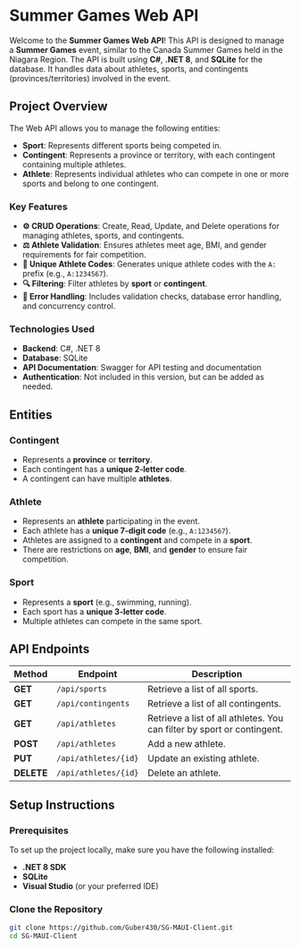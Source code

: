 # Summer Games Web API

Welcome to the **Summer Games Web API**! This API is designed to manage a **Summer Games** event, similar to the Canada Summer Games held in the Niagara Region. The API is built using **C#**, **.NET 8**, and **SQLite** for the database. It handles data about athletes, sports, and contingents (provinces/territories) involved in the event.

## Project Overview

The Web API allows you to manage the following entities:
- **Sport**: Represents different sports being competed in.
- **Contingent**: Represents a province or territory, with each contingent containing multiple athletes.
- **Athlete**: Represents individual athletes who can compete in one or more sports and belong to one contingent.

### Key Features

- **⚙️ CRUD Operations**: Create, Read, Update, and Delete operations for managing athletes, sports, and contingents.
- **⚖️ Athlete Validation**: Ensures athletes meet age, BMI, and gender requirements for fair competition.
- **🔢 Unique Athlete Codes**: Generates unique athlete codes with the `A:` prefix (e.g., `A:1234567`).
- **🔍 Filtering**: Filter athletes by **sport** or **contingent**.
- **🚨 Error Handling**: Includes validation checks, database error handling, and concurrency control.

### Technologies Used

- **Backend**: C#, .NET 8
- **Database**: SQLite
- **API Documentation**: Swagger for API testing and documentation
- **Authentication**: Not included in this version, but can be added as needed.

## Entities

### Contingent
- Represents a **province** or **territory**.
- Each contingent has a **unique 2-letter code**.
- A contingent can have multiple **athletes**.

### Athlete
- Represents an **athlete** participating in the event.
- Each athlete has a **unique 7-digit code** (e.g., `A:1234567`).
- Athletes are assigned to a **contingent** and compete in a **sport**.
- There are restrictions on **age**, **BMI**, and **gender** to ensure fair competition.

### Sport
- Represents a **sport** (e.g., swimming, running).
- Each sport has a **unique 3-letter code**.
- Multiple athletes can compete in the same sport.

## API Endpoints

| **Method**  | **Endpoint**                        | **Description**                        |
|-------------|-------------------------------------|----------------------------------------|
| **GET**     | `/api/sports`                       | Retrieve a list of all sports.         |
| **GET**     | `/api/contingents`                  | Retrieve a list of all contingents.    |
| **GET**     | `/api/athletes`                     | Retrieve a list of all athletes. You can filter by sport or contingent. |
| **POST**    | `/api/athletes`                     | Add a new athlete.                     |
| **PUT**     | `/api/athletes/{id}`                | Update an existing athlete.            |
| **DELETE**  | `/api/athletes/{id}`                | Delete an athlete.                     |

## Setup Instructions

### Prerequisites

To set up the project locally, make sure you have the following installed:

- **.NET 8 SDK**
- **SQLite**
- **Visual Studio** (or your preferred IDE)

### Clone the Repository

```bash
git clone https://github.com/Guber430/SG-MAUI-Client.git
cd SG-MAUI-Client
